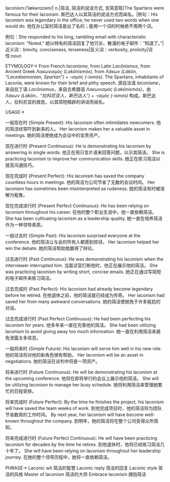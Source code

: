 laconism:/ˈlækənɪzəm/| n.|简洁, 简洁的说话方式, 言简意赅|The Spartans were famous for their laconism. 斯巴达人以其简洁的说话方式而闻名。|例句：His laconism was legendary in the office; he never used two words when one would do.  他在办公室的简洁是出了名的；能用一个词的时候绝不用两个词。

例句：She responded to his long, rambling email with characteristic laconism: "Noted."  她以特有的简洁回复了他冗长、散漫的电子邮件：“知道了。”|近义词：brevity, conciseness, terseness|反义词：verbosity, prolixity|词性:noun

ETYMOLOGY->
From French *laconisme*, from Latin *Lacōnismus*, from Ancient Greek *Λακωνισμός (Lakōnismós)*, from *Λάκων (Lákōn, “Lacedaemonian, Spartan”)*  + *-ισμός (-ismós)*.  The Spartans, inhabitants of Laconia, were known for their brief and pithy speech. 源自法语 *laconisme*，来自拉丁语 *Lacōnismus*，来自古希腊语 *Λακωνισμός (Lakōnismós)*，由 *Λάκων (Lákōn，“拉科尼亚人，斯巴达人”)*  + *-ισμός (-ismós)* 构成。斯巴达人，拉科尼亚的居民，以其简短精辟的讲话而闻名。



USAGE->

一般现在时 (Simple Present):
His laconism often intimidates newcomers. 他的简洁经常吓到新来的人。
Her laconism makes her a valuable asset in meetings. 她的简洁使她成为会议中的宝贵资产。

现在进行时 (Present Continuous):
He is demonstrating his laconism by answering in single words. 他正在用只言片语来回答问题，以示其简洁。
She is practicing laconism to improve her communication skills. 她正在练习简洁以提高沟通技巧。

现在完成时 (Present Perfect):
His laconism has saved the company countless hours in meetings. 他的简洁为公司节省了无数的会议时间。
Her laconism has sometimes been misinterpreted as rudeness. 她的简洁有时被误解为粗鲁。

现在完成进行时 (Present Perfect Continuous):
He has been relying on laconism throughout his career.  在他的整个职业生涯中，他一直依赖简洁。
She has been cultivating laconism as a leadership quality. 她一直在培养简洁作为一种领导素质。

一般过去时 (Simple Past):
His laconism surprised everyone at the conference. 他的简洁让与会的所有人都感到惊讶。
Her laconism helped her win the debate. 她的简洁帮助她赢得了辩论。

过去进行时 (Past Continuous):
He was demonstrating his laconism when the interviewer interrupted him. 当面试官打断他时，他正在展示他的简洁。
She was practicing laconism by writing short, concise emails. 她正在通过写简短的电子邮件来练习简洁。

过去完成时 (Past Perfect):
His laconism had already become legendary before he retired. 在他退休之前，他的简洁就已经成为传奇。
Her laconism had saved her from many awkward conversations. 她的简洁使她免于许多尴尬的对话。

过去完成进行时 (Past Perfect Continuous):
He had been perfecting his laconism for years. 他多年来一直在完善他的简洁。
She had been utilizing laconism to avoid giving away too much information. 她一直在利用简洁来避免泄露太多信息。

一般将来时 (Simple Future):
His laconism will serve him well in his new role. 他的简洁将对他的新角色很有帮助。
Her laconism will be an asset in negotiations. 她的简洁在谈判中将是一项资产。

将来进行时 (Future Continuous):
He will be demonstrating his laconism at the upcoming conference. 他将在即将举行的会议上展示他的简洁。
She will be utilizing laconism to manage her busy schedule. 她将利用简洁来管理她繁忙的日程安排。

将来完成时 (Future Perfect):
By the time he finishes the project, his laconism will have saved the team weeks of work. 到他完成项目时，他的简洁将为团队节省数周的工作时间。
By next year, her laconism will have become well-known throughout the company. 到明年，她的简洁将在整个公司变得众所周知。

将来完成进行时 (Future Perfect Continuous):
He will have been practicing laconism for decades by the time he retires. 到他退休时，他将已经练习简洁几十年了。
She will have been relying on laconism throughout her leadership journey. 在她的整个领导历程中，她将一直依赖简洁。

PHRASE->
Laconic wit  简洁的智慧
Laconic reply  简洁的回复
Laconic style  简洁的风格
Master of laconism  简洁的大师
Embrace laconism  拥抱简洁
